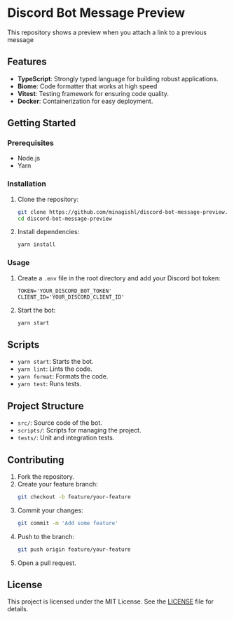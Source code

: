 # Discord Bot Message Preview

This repository shows a preview when you attach a link to a previous message

## Features

- **TypeScript**: Strongly typed language for building robust applications.
- **Biome**: Code formatter that works at high speed
- **Vitest**: Testing framework for ensuring code quality.
- **Docker**: Containerization for easy deployment.

## Getting Started

### Prerequisites

- Node.js
- Yarn

### Installation

1. Clone the repository:

   ```sh
   git clone https://github.com/minagishl/discord-bot-message-preview.git
   cd discord-bot-message-preview
   ```

2. Install dependencies:
   ```sh
   yarn install
   ```

### Usage

1. Create a `.env` file in the root directory and add your Discord bot token:

   ```env
   TOKEN='YOUR_DISCORD_BOT_TOKEN'
   CLIENT_ID='YOUR_DISCORD_CLIENT_ID'
   ```

2. Start the bot:
   ```sh
   yarn start
   ```

## Scripts

- `yarn start`: Starts the bot.
- `yarn lint`: Lints the code.
- `yarn format`: Formats the code.
- `yarn test`: Runs tests.

## Project Structure

- `src/`: Source code of the bot.
- `scripts/`: Scripts for managing the project.
- `tests/`: Unit and integration tests.

## Contributing

1. Fork the repository.
2. Create your feature branch:
   ```sh
   git checkout -b feature/your-feature
   ```
3. Commit your changes:
   ```sh
   git commit -m 'Add some feature'
   ```
4. Push to the branch:
   ```sh
   git push origin feature/your-feature
   ```
5. Open a pull request.

## License

This project is licensed under the MIT License. See the [LICENSE](./LICENSE) file for details.
